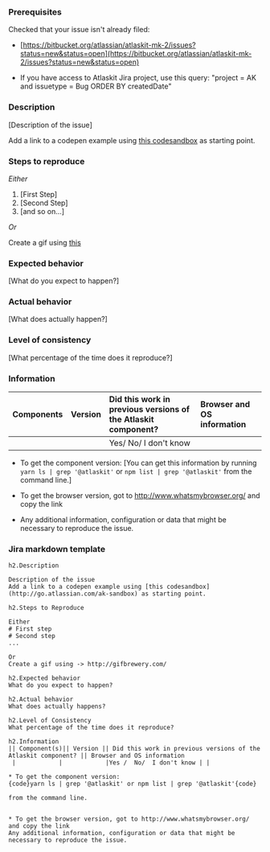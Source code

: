 ### Prerequisites

Checked that your issue isn't already filed: 
* [https://bitbucket.org/atlassian/atlaskit-mk-2/issues?status=new&status=open](https://bitbucket.org/atlassian/atlaskit-mk-2/issues?status=new&status=open)

* If you have access to Atlaskit Jira project, use this query: "project = AK and issuetype = Bug ORDER BY createdDate"

### Description

[Description of the issue]

Add a link to a codepen example using [this codesandbox](http://go.atlassian.com/ak-sandbox) as starting point.

### Steps to reproduce

_Either_

1. [First Step]
2. [Second Step]
3. [and so on...]

_Or_

Create a gif using [this](http://gifbrewery.com/)

### Expected behavior

[What do you expect to happen?]

### Actual behavior

[What does actually happen?]

### Level of consistency

[What percentage of the time does it reproduce?]

### Information

| Components | Version | Did this work in previous versions of the Atlaskit component? | Browser and OS information |
| ---------- | :------ | :------------------------------------------------------------ | :------------------------- |
|            |         | Yes/ No/ I don't know                                         |                            |

* To get the component version:
  [You can get this information by running `yarn ls | grep '@atlaskit'` or `npm list | grep '@atlaskit'` from the command line.]

* To get the browser version, got to http://www.whatsmybrowser.org/ and copy the link
* Any additional information, configuration or data that might be necessary to reproduce the issue.

### Jira markdown template

```
h2.Description

Description of the issue
Add a link to a codepen example using [this codesandbox](http://go.atlassian.com/ak-sandbox) as starting point.

h2.Steps to Reproduce

Either
# First step
# Second step
...

Or
Create a gif using -> http://gifbrewery.com/

h2.Expected behavior
What do you expect to happen?

h2.Actual behavior
What does actually happens?

h2.Level of Consistency
What percentage of the time does it reproduce?

h2.Information
|| Component(s)|| Version || Did this work in previous versions of the Atlaskit component? || Browser and OS information
 |            |            |Yes /  No/  I don't know | |

* To get the component version:
{code}yarn ls | grep '@atlaskit' or npm list | grep '@atlaskit'{code}

from the command line.


* To get the browser version, got to http://www.whatsmybrowser.org/ and copy the link
Any additional information, configuration or data that might be necessary to reproduce the issue.
```
